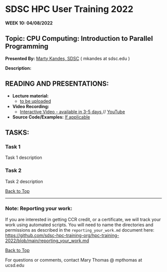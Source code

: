 # SDSC HPC User Training 2022

**WEEK 10: 04/08/2022**

## Topic: CPU Computing: Introduction to Parallel Programming<a name="top"> 
**Presented By:** [Marty Kandes, SDSC](https://www.linkedin.com/in/marty-kandes-b53a34144/) ( mkandes  at  sdsc.edu )

**Description:**
  
## READING AND PRESENTATIONS:
* **Lecture material:** 
   * [to be uploaded]()
* **Video Recording:** 
   * [Interactive Video  - available in 3-5 days ]() // [YouTube](https://youtu.be/od-RdIlwRhA)
* **Source Code/Examples:** [If applicable]()

## TASKS:

### Task 1
Task 1 description 


### Task 2
Task 2 description 

  
[Back to Top](#top)

__________________

### Note: Reporting your work:
If you are interested in getting CCR credit, or a certificate, we will track your work using automated scripts.
You will need to name the directories and permissions as described in the ``reporting_your_work.md`` document here:
https://github.com/sdsc-hpc-training-org/hpc-training-2022/blob/main/reporting_your_work.md

[Back to Top](#top)


For questions or comments, contact Mary Thomas @ mpthomas  at  ucsd.edu
